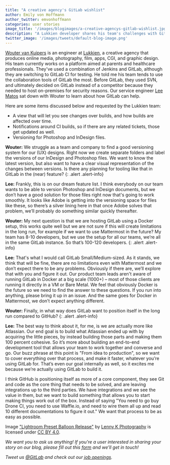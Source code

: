 ```yaml
---
title: "A creative agency's GitLab wishlist"
author: Emily von Hoffmann
author_twitter: emvonhoffmann
categories: user stories
image_title: '/images/blogimages/a-creative-agencys-gitlab-wishlist.jpg'
description: "A Lukkien developer shares his team's challenges with Git and GitLab for their UX designs, and requests a few tweaks they'd find useful."
twitter_image: '/images/tweets/default-blog-image.png'
---
```

[Wouter van Kuipers](https://twitter.com/wvkuipers) is an engineer at [Lukkien](https://www.lukkien.com/en/), a creative agency that produces online media, photography, film, apps, CGI, and graphic design. His team currently works on a platform aimed at parents and healthcare professionals. They've used a combination of Jenkins and GitLab, although they are switching to GitLab CI for testing. He told me his team tends to use the collaboration tools of GitLab the most. Before GitLab, they used SVN, and ultimately decided on GitLab instead of a competitor because they needed to host on-premises for security reasons. Our service engineer [Lee Matos](https://twitter.com/leematos) sat down with Wouter to learn about how GitLab can help.

<!--more-->

Here are some items discussed below and requested by the Lukkien team:

* A view that will let you see changes over builds, and how builds are affected over time.  
* Notifications around CI builds, so if there are any related tickets, those get updated as well.
* Versioning for Photoshop and InDesign files.

**Wouter:** We struggle as a team and company to find a good versioning system for our (UX) designs. Right now we create separate folders and label the versions of our InDesign and Photoshop files. We want to know the latest version, but also want to have a clear visual representation of the changes between versions. Is there any planning for tooling like that in GitLab in the (near) feature?
{: .alert .alert-info}

**Lee:** Frankly, this is on our dream feature list. I think everybody on our team wants to be able to version Photoshop and InDesign documents, but we don’t have a good solution for those files right now that's going to work smoothly. It looks like Adobe is getting into the versioning space for files like these, so there’s a silver lining here in that once Adobe solves that problem, we’ll probably do something similar quickly thereafter.

**Wouter:** My next question is that we are hosting GitLab using a Docker setup, this works quite well but we are not sure if this will create limitations in the long run, for example if we want to use Mattermost in the future? My team has 8-10 developers, but we use the setup for all our teams, we’re all in the same GitLab instance. So that’s 100-120 developers.
{: .alert .alert-info}

**Lee:** That's what I would call GitLab Small/Medium-sized. As it stands, we think that will be fine, there are no limitations even with Mattermost and we don’t expect there to be any problems. Obviously if there are, we’ll explore that with you and figure it out. Our product team leads aren't aware of running GitLab in Docker at a big scale (1000+) – most of those clients are running it directly in a VM or Bare Metal. We feel that obviously Docker is the future so we need to find the answer to these questions. If you run into anything, please bring it up in an issue. And the same goes for Docker in Mattermost, we don’t expect anything different.

**Wouter:** Finally, in what way does GitLab want to position itself in the long run compared to GitHub?
{: .alert .alert-info}

**Lee:** The best way to think about it, for me, is we are actually more like Atlassian. Our end goal is to build what Atlassian ended up with by acquiring the little pieces, by instead building those parts and making them 100 percent cohesive. So it’s more about building an end-to-end development tool that allows your team to work together and converse and go. Our buzz phrase at this point is "From idea to production", so we want to cover everything over that process, and make it faster, whatever you’re using GitLab for. That’s even our goal internally as well, so it excites me because we’re actually using GitLab to build it.

I think GitHub is positioning itself as more of a core component, they see Git and code as the core thing that needs to be solved, and are leaving integrations up to the third parties. We have integrations and we see the value in them, but we want to build something that allows you to start making things work out of the box. Instead of saying "You need to go buy Drone CI, you need to use Waffle.io, and need to wire them all up and read 10 different documentations to figure it out." We want that process to be as easy as possible.

Image ["Lightroom Preset Balloon Release"](https://www.flickr.com/photos/lennykphotography/26687024535/in/photolist-GEeYCF-hUAGKL-nQCwXy-Emhqdz-HRUzeG-EeGxU4-p2KCQa-Eroe6z-e4BpVm-dcZWfj-mQnNTJ-atd2f5-DSYEyA-DSqqGk-DFXwUA-aHPQVk-GucZJZ-EDGjje-CS8FYi-rymZ62-EBjtSY-DSfzQT-avJQMx-aYtqkR-CztMC7-dTRM3q-EPK3hD-DpeasQ-f2hdPB-eRwBGC-EoaxPD-b18F74-9sd1No-bkNuRx-byvPzZ-hxRZyb-D7F1xM-EVqmsh-CVBJBa-9pnw9W-eBWbNx-ftZrun-DXtJuT-p8As5e-DWQhdR-bkNdg7-oQCcaJ-b3JagT-8VoF1U-cgzLCU) by [Lenny K Photography](https://www.flickr.com/photos/lennykphotography/) is licensed under [CC BY 4.0](https://creativecommons.org/licenses/by/4.0/legalcode).

_We want you to ask us anything! If you're a user interested in sharing your story on our blog, please fill out this [form]( https://docs.google.com/a/gitlab.com/forms/d/1K8ZTS1QvSSPos6mVh1ol8ZyagInYctX3fb9eglzeK70/edit)  and we’ll get in touch!_

_Tweet us [@GitLab](https://twitter.com/gitlab) and check out our [job openings](https://about.gitlab.com/jobs/)._
